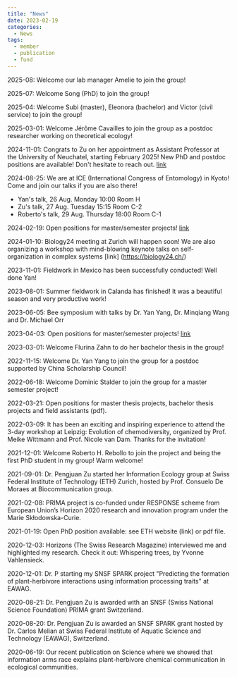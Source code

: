```yaml
---
title: "News"
date: 2023-02-19
categories:
  - News
tags:
  - member
  - publication
  - fund
---
```

2025-08: Welcome our lab manager Amelie to join the group!

2025-07: Welcome Song (PhD) to join the group!

2025-04: Welcome Subi (master), Eleonora (bachelor) and Victor (civil service) to join the group!

2025-03-01: Welcome Jérôme Cavailles to join the group as a postdoc researcher working on theoretical ecology!

2024-11-01: Congrats to Zu on her appointment as Assistant Professor at the University of Neuchatel, starting February 2025! New PhD and postdoc positions are available! Don't hesitate to reach out. [link](https://informationecology.github.io/openpositions/)


2024-08-25: We are at ICE (International Congress of Entomology) in Kyoto! Come and join our talks if you are also there! 
 - Yan's talk, 26 Aug. Monday 10:00 Room H
 - Zu's talk, 27 Aug. Tuesday 15:15 Room C-2
 - Roberto's talk, 29 Aug. Thursday 18:00 Room C-1

2024-02-19: Open positions for master/semester projects! [link](https://informationecology.github.io/openpositions/)

2024-01-10: Biology24 meeting at Zurich will happen soon! We are also organizing a workshop with mind-blowing keynote talks on self-organization in complex systems [link] (https://biology24.ch/)

2023-11-01: Fieldwork in Mexico has been successfully conducted! Well done Yan!

2023-08-01: Summer fieldwork in Calanda has finished! It was a beautiful season and very productive work!

2023-06-05: Bee symposium with talks by Dr. Yan Yang, Dr. Minqiang Wang and Dr. Michael Orr

2023-04-03: Open positions for master/semester projects! [link](https://informationecology.github.io/openpositions/)

2023-03-01: Welcome Flurina Zahn to do her bachelor thesis in the group!

2022-11-15: Welcome Dr. Yan Yang to join the group for a postdoc supported by China Scholarship Council!

2022-06-18: Welcome Dominic Stalder to join the group for a master semester project!

2022-03-21: Open positions for master thesis projects, bachelor thesis projects and field assistants (pdf).

2022-03-09: It has been an exciting and inspiring experience to attend the 3-day workshop at Leipzig: Evolution of chemodiversity, organized by Prof. Meike Wittmann and Prof. Nicole van Dam. Thanks for the invitation!

2021-12-01: Welcome Roberto H. Rebollo to join the project and being the first PhD student in my group! Warm welcome!

2021-09-01: Dr. Pengjuan Zu started her Information Ecology group at Swiss Federal Institute of Technology (ETH) Zurich, hosted by Prof. Consuelo De Moraes at Biocommunication group.

2021-02-08: PRIMA project is co-funded under RESPONSE scheme from European Union’s Horizon 2020 research and innovation program under the Marie Skłodowska-Curie.

2021-01-19: Open PhD position available: see ETH website (link) or pdf file.

2020-12-03: Horizons (The Swiss Research Magazine) interviewed me and highlighted my research. Check it out: Whispering trees, by Yvonne Vahlensieck.

2020-12-01: Dr. P starting my SNSF SPARK project "Predicting the formation of plant-herbivore interactions using information processing traits" at EAWAG.

2020-08-21: Dr. Pengjuan Zu is awarded with an SNSF (Swiss National Science Foundation) PRIMA grant  Switzerland.

2020-08-20: Dr. Pengjuan Zu is awarded an SNSF SPARK grant hosted by Dr. Carlos Melian at Swiss Federal Institute of Aquatic Science and Technology (EAWAG), Switzerland.

2020-06-19: Our recent publication on Science where we showed that information arms race explains plant-herbivore chemical communication in ecological communities.
